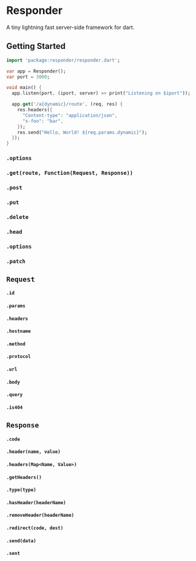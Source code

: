 # Responder
A tiny lightning fast server-side framework for dart.
## Getting Started
```dart
import 'package:responder/responder.dart';

var app = Responder();
var port = 3000;

void main() {
  app.listen(port, (iport, server) => print("Listening on $iport"));

  app.get('/a{dynamic}/route', (req, res) {
    res.headers({
      "Content-type": "application/json",
      "x-foo": "bar",
    });
    res.send("Hello, World! ${req.params.dynamic}");
  });
}
```
### `.options`
### `.get(route, Function(Request, Response))`
### `.post`
### `.put`
### `.delete`
### `.head`
### `.options`
### `.patch`
## `Request`
#### `.id`
#### `.params`
#### `.headers`
#### `.hostname`
#### `.method`
#### `.protocol`
#### `.url`
#### `.body`
#### `.query`
#### `.is404`
## `Response`
#### `.code`
#### `.header(name, value)`
#### `.headers(Map<Name, Value>)`
#### `.getHeaders()`
#### `.type(type)`
#### `.hasHeader(headerName)`
#### `.removeHeader(headerName)`
#### `.redirect(code, dest)`
#### `.send(data)`
#### `.sent`